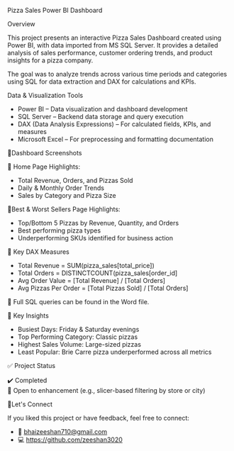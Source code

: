 Pizza Sales Power BI Dashboard

Overview

This project presents an interactive Pizza Sales Dashboard created using Power BI, with data imported from MS SQL Server. It provides a detailed analysis of sales performance, customer ordering trends, and product insights for a pizza company.

The goal was to analyze trends across various time periods and categories using SQL for data extraction and DAX for calculations and KPIs.

Data & Visualization Tools

- Power BI – Data visualization and dashboard development
- SQL Server – Backend data storage and query execution
- DAX (Data Analysis Expressions) – For calculated fields, KPIs, and measures
- Microsoft Excel – For preprocessing and formatting documentation

 🔹Dashboard Screenshots

🔹 Home Page
Highlights:
- Total Revenue, Orders, and Pizzas Sold
- Daily & Monthly Order Trends
- Sales by Category and Pizza Size


🔹Best & Worst Sellers Page
Highlights:
- Top/Bottom 5 Pizzas by Revenue, Quantity, and Orders
- Best performing pizza types
- Underperforming SKUs identified for business action

🔹 Key DAX Measures

- Total Revenue = SUM(pizza_sales[total_price])
- Total Orders = DISTINCTCOUNT(pizza_sales[order_id]
- Avg Order Value = [Total Revenue] / [Total Orders]
- Avg Pizzas Per Order = [Total Pizzas Sold] / [Total Orders]

🔹 Full SQL queries can be found in the Word file.

🔹 Key Insights

- Busiest Days: Friday & Saturday evenings
- Top Performing Category: Classic pizzas
- Highest Sales Volume: Large-sized pizzas
- Least Popular: Brie Carre pizza underperformed across all metrics


 ✅ Project Status

✔️ Completed  
📁 Open to enhancement (e.g., slicer-based filtering by store or city)


🔹Let's Connect

If you liked this project or have feedback, feel free to connect:

- 📧 bhaizeeshan710@gmail.com
- 💻 https://github.com/zeeshan3020




